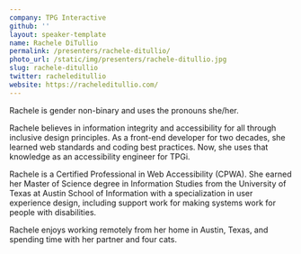 ```yaml
---
company: TPG Interactive
github: ''
layout: speaker-template
name: Rachele DiTullio
permalink: /presenters/rachele-ditullio/
photo_url: /static/img/presenters/rachele-ditullio.jpg
slug: rachele-ditullio
twitter: racheleditullio
website: https://racheleditullio.com/
---
```


Rachele is gender non-binary and uses the pronouns she/her.

Rachele believes in information integrity and accessibility for all through inclusive design principles. As a front-end developer for two decades, she learned web standards and coding best practices. Now, she uses that knowledge as an accessibility engineer for TPGi.

Rachele is a Certified Professional in Web Accessibility (CPWA). She earned her Master of Science degree in Information Studies from the University of Texas at Austin School of Information with a specialization in user experience design, including support work for making systems work for people with disabilities.

Rachele enjoys working remotely from her home in Austin, Texas, and spending time with her partner and four cats.
